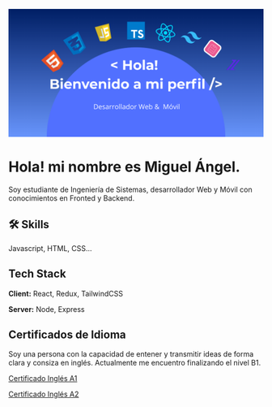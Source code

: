 
![Logo](https://github.com/thePanaMiguel09/thePanaMiguel09/blob/main/myBanner.png?raw=true)
# Hola! mi nombre es Miguel Ángel. 

Soy estudiante de Ingeniería de Sistemas, desarrollador Web y Móvil con conocimientos en Fronted y Backend. 

## 🛠 Skills
Javascript, HTML, CSS...

## Tech Stack

**Client:** React, Redux, TailwindCSS

**Server:** Node, Express

## Certificados de Idioma

Soy una persona con la capacidad de entener y transmitir ideas de forma clara y consiza en inglés. Actualmente me encuentro finalizando el nivel B1. 

[Certificado Inglés A1](https://github.com/thePanaMiguel09/thePanaMiguel09/blob/main/Miguel%20Angel%20Chavez%20Barrera%20A1.pdf)

[Certificado Inglés A2](https://github.com/thePanaMiguel09/thePanaMiguel09/blob/main/Miguel%20Angel%20Chavez%20Barrera%20%20A2.pdf)
